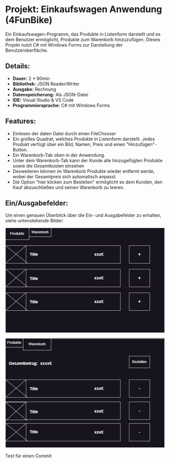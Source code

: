 # Projekt: Einkaufswagen Anwendung (4FunBike)

Ein Einkaufswagen-Programm, das Produkte in Listenform darstellt und es dem Benutzer ermöglicht, Produkte zum Warenkorb hinzuzufügen. Dieses Projekt nutzt C# mit Windows Forms zur Darstellung der Benutzeroberfläche.

## Details:

- **Dauer:** 2 * 90min
- **Bibliothek:** JSON Reader/Writer
- **Ausgabe:** Rechnung
- **Datenspeicherung:** Als JSON-Datei
- **IDE:** Visual Studio & VS Code
- **Programmiersprache:** C# mit Windows Forms

## Features:

- Einlesen der daten Datei durch einen FileChooser
- Ein großes Quadrat, welches Produkte in Listenform darstellt. Jedes Produkt verfügt über ein Bild, Namen, Preis und einen "Hinzufügen"-Button.
- Ein Warenkorb-Tab oben in der Anwendung. 
- Unter dem Warenkorb-Tab kann der Kunde alle hinzugefügten Produkte sowie die Gesamtkosten einsehen
- Desweiteren können im Warenkorb Produkte wieder entfernt werde, wobei der Gesamtpreis sich automatisch anpasst.
- Die Option "hier klicken zum Bestellen" ermöglicht es dem Kunden, den Kauf abzuschließen und seinen Warenkorb zu leeren.

## Ein/Ausgabefelder:

Um einen genauen Überblick über die Ein- und Ausgabefelder zu erhalten, siehe untenstehende Bilder:

![Bild 1](picture1.png)

![Bild 2](picture2.png)


Test für einen Commit

